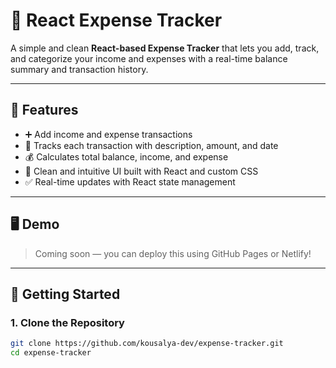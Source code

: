 # 💸 React Expense Tracker

A simple and clean **React-based Expense Tracker** that lets you add, track, and categorize your income and expenses with a real-time balance summary and transaction history.

---

## 🔧 Features

- ➕ Add income and expense transactions
- 📅 Tracks each transaction with description, amount, and date
- 💰 Calculates total balance, income, and expense
- 🎯 Clean and intuitive UI built with React and custom CSS
- ✅ Real-time updates with React state management

---

## 🖥️ Demo

> Coming soon — you can deploy this using GitHub Pages or Netlify!

---

## 🚀 Getting Started

### 1. Clone the Repository

```bash
git clone https://github.com/kousalya-dev/expense-tracker.git
cd expense-tracker
